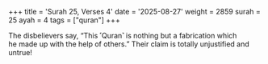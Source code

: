 +++
title = 'Surah 25, Verses 4'
date = '2025-08-27'
weight = 2859
surah = 25
ayah = 4
tags = ["quran"]
+++

The disbelievers say, “This ˹Quran˺ is nothing but a fabrication which he made up with the help of others.” Their claim is totally unjustified and untrue!